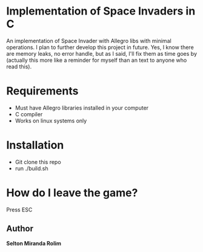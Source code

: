 # Implementation of Space Invaders in C
An implementation of Space Invader with Allegro libs with minimal operations. I plan to further develop this project in future. Yes, I know there are memory leaks, no error handle, but as I said, I'll fix them as time goes by (actually this more like a reminder for myself than an text to anyone who read this).

# Requirements
+ Must have Allegro libraries installed in your computer
+ C compiler
+ Works on linux systems only

# Installation
+ Git clone this repo
+ run ./build.sh

# How do I leave the game?
Press ESC

## Author
**Selton Miranda Rolim**
